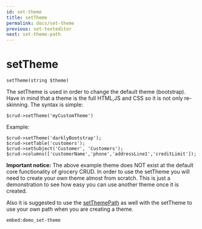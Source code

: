 ```yaml
---
id: set-theme
title: setTheme
permalink: docs/set-theme
previous: set-texteditor
next: set-theme-path
---
```


# setTheme


<pre><code class="language-php">setTheme(string $theme)</code></pre>
The setTheme is used in order to change the default theme (bootstrap). Have in mind that a theme is the full HTML,JS and CSS so it is not only re-skinning. The syntax is simple:

<pre><code class="language-php">$crud->setTheme('myCustomTheme')</code></pre>

Example:

<pre><code class="language-php">$crud->setTheme('darklyBootstrap');
$crud->setTable('customers');
$crud->setSubject('Customer', 'Customers');
$crud->columns(['customerName','phone','addressLine1','creditLimit']);</code></pre>

<strong>Important notice:</strong> The above example theme does NOT exist at the default core functionality of grocery CRUD. In order to use the setTheme you will need to create your own theme almost from scratch. This is just a demonstration to see how easy you can use another theme once it is created.

Also it is suggested to use the <a href="/enterprise/api-and-function-list/setThemePath">setThemePath</a> as well with the setTheme to use your own path when you are creating a theme.

`embed:demo_set-theme`